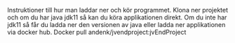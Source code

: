 Instruktioner till hur man laddar ner och kör programmet. Klona ner projektet och om du har java jdk11 så  kan du köra applikationen direkt.
Om du inte har jdk11 så får du ladda ner den versionen av java eller ladda ner applikationen via docker hub. Docker pull andenk/jvendproject:jvEndProject
